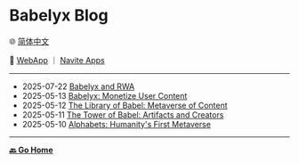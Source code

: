 # Babelyx Blog

🌐 [简体中文](./_zhcn.md)

<!-- 🌎 to be added -->

🚀 [WebApp](https://u.babelyx.com) ｜ [Navite Apps](https://links.babelyx.com)

---

- 2025-07-22 [Babelyx and RWA](./20250722_babelyx_and_rwa/_enus.md)
- 2025-05-13 [Babelyx: Monetize User Content](./20250513_babelyx_monetizes_user_content/_enus.md)
- 2025-05-12 [The Library of Babel: Metaverse of Content](./20250512_the_library_of_babel/_enus.md)
- 2025-05-11 [The Tower of Babel: Artifacts and Creators](./20250511_artifacts_and_creators/_enus.md)
- 2025-05-10 [Alphabets: Humanity&#39;s First Metaverse](./20250510_alphabets_are_the_first_metaverse/_enus.md)

---

[**🔙️ Go Home**](../_enus.md)
